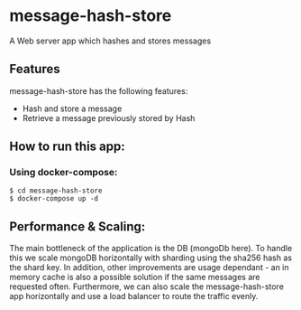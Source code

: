 # message-hash-store
A Web server app which hashes and stores messages

## Features
message-hash-store has the following features:
* Hash and store a message
* Retrieve a message previously stored by Hash

## How to run this app:
### Using docker-compose:
```
$ cd message-hash-store
$ docker-compose up -d
```

## Performance & Scaling:
The main bottleneck of the application is the DB (mongoDb here).
To handle this we scale mongoDB horizontally with sharding using the sha256 hash as the shard key. 
In addition, other improvements are usage dependant - an in memory cache is also a possible solution if the same messages are requested often.
Furthermore, we can also scale the message-hash-store app horizontally and use a load balancer to route the traffic evenly.